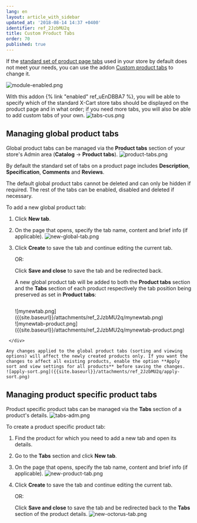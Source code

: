 ```yaml
---
lang: en
layout: article_with_sidebar
updated_at: '2018-08-14 14:37 +0400'
identifier: ref_2JzbMU2q
title: Custom Product Tabs
order: 70
published: true
---
```

If the [standard set of product page tabs](https://kb.x-cart.com/products/products/managing_products/adding_products.html#change-the-set-of-tabs-displayed-on-the-product-page-in-the-customer-area) used in your store by default does not meet your needs, you can use the addon [Custom product tabs](https://market.x-cart.com/addons/custom-product-tabs.html) to change it. 

![module-enabled.png]({{site.baseurl}}/attachments/ref_2JzbMU2q/module-enabled.png)

With this addon {% link "enabled" ref_uEnDBBA7 %}, you will be able to specify which of the standard X-Cart store tabs should be displayed on the product page and in what order; if you need more tabs, you will also be able to add custom tabs of your own.
![tabs-cus.png]({{site.baseurl}}/attachments/ref_2JzbMU2q/tabs-cus.png)

## Managing global product tabs
Global product tabs can be managed via the **Product tabs** section of your store's Admin area (**Catalog** -> **Product tabs**).
   ![product-tabs.png]({{site.baseurl}}/attachments/ref_2JzbMU2q/product-tabs.png)
   
By default the standard set of tabs on a product page includes **Description**, **Specification**, **Comments** and **Reviews**.

   The default global product tabs cannot be deleted and can only be hidden if required. The rest of the tabs can be enabled, disabled and deleted if necessary. 
   
To add a new global product tab:

   1. Click **New tab**.
   
   2. On the page that opens, specify the tab name, content and brief info (if applicable). 
     ![new-global-tab.png]({{site.baseurl}}/attachments/ref_2JzbMU2q/new-global-tab.png)
     
   3. Click **Create** to save the tab and continue editing the current tab. 
   
      OR:
      
      Click **Save and close** to save the tab and be redirected back.
      
      A new global product tab will be added to both the **Product tabs** section and the **Tabs** section of each product respectively the tab position being preserved as set in **Product tabs**:
     <div class="ui stackable two column grid">
       <div class="column" markdown="span">![mynewtab.png]({{site.baseurl}}/attachments/ref_2JzbMU2q/mynewtab.png)</div>
       <div class="column" markdown="span">![mynewtab-product.png]({{site.baseurl}}/attachments/ref_2JzbMU2q/mynewtab-product.png)</div>
     </div>
     
    Any changes applied to the global product tabs (sorting and viewing options) will affect the newly created products only. If you want the changes to affect all existing products, enable the option **Apply sort and view settings for all products** before saving the changes.
    ![apply-sort.png]({{site.baseurl}}/attachments/ref_2JzbMU2q/apply-sort.png)


## Managing product specific product tabs
Product specific product tabs can be managed via the **Tabs** section of a product's details.
   ![tabs-adm.png]({{site.baseurl}}/attachments/ref_2JzbMU2q/tabs-adm.png)
   
To create a product specific product tab:

   1. Find the product for which you need to add a new tab and open its details. 
   
   2. Go to the **Tabs** section and click **New tab**.
   
   3. On the page that opens, specify the tab name, content and brief info (if applicable). 
     ![new-product-tab.png]({{site.baseurl}}/attachments/ref_fhzzxDTy/new-product-tab.png)
     
   4. Click **Create** to save the tab and continue editing the current tab. 
   
      OR:
      
      Click **Save and close** to save the tab and be redirected back to the **Tabs** section of the product details.
      ![new-octorus-tab.png]({{site.baseurl}}/attachments/ref_fhzzxDTy/new-octorus-tab.png)
